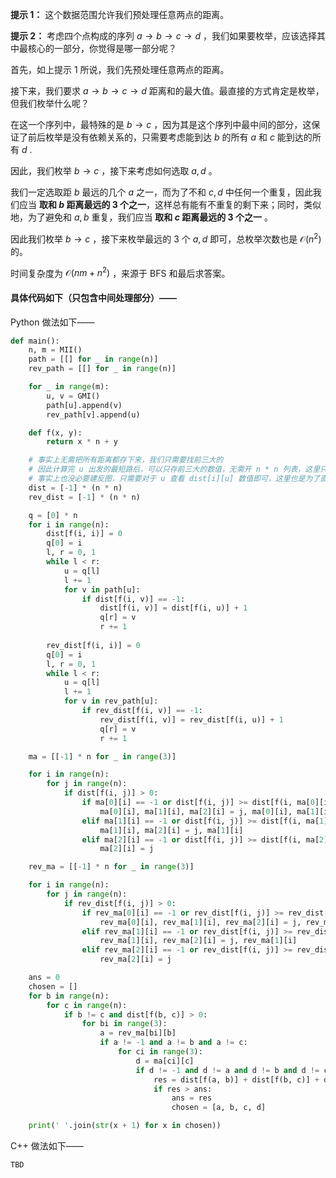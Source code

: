 **提示 1：** 这个数据范围允许我们预处理任意两点的距离。

**提示 2：** 考虑四个点构成的序列 $a\to b\to c\to d$ ，我们如果要枚举，应该选择其中最核心的一部分，你觉得是哪一部分呢？

首先，如上提示 1 所说，我们先预处理任意两点的距离。

接下来，我们要求 $a\to b\to c\to d$ 距离和的最大值。最直接的方式肯定是枚举，但我们枚举什么呢？

在这一个序列中，最特殊的是 $b\to c$ ，因为其是这个序列中最中间的部分，这保证了前后枚举是没有依赖关系的，只需要考虑能到达 $b$ 的所有 $a$ 和 $c$ 能到达的所有 $d$ .

因此，我们枚举 $b\to c$ ，接下来考虑如何选取 $a,d$ 。

我们一定选取距 $b$ 最远的几个 $a$ 之一，而为了不和 $c,d$ 中任何一个重复，因此我们应当 **取和 $b$ 距离最远的 $3$ 个之一**，这样总有能有不重复的剩下来；同时，类似地，为了避免和 $a,b$ 重复，我们应当 **取和 $c$ 距离最远的 $3$ 个之一** 。

因此我们枚举 $b\to c$ ，接下来枚举最远的 $3$ 个 $a,d$ 即可，总枚举次数也是 $\mathcal{O}(n^2)$ 的。

时间复杂度为 $\mathcal{O}(nm + n^2)$ ，来源于 BFS 和最后求答案。

#### 具体代码如下（只包含中间处理部分）——

Python 做法如下——

```Python []
def main():
    n, m = MII()
    path = [[] for _ in range(n)]
    rev_path = [[] for _ in range(n)]

    for _ in range(m):
        u, v = GMI()
        path[u].append(v)
        rev_path[v].append(u)

    def f(x, y):
        return x * n + y

    # 事实上无需把所有距离都存下来，我们只需要找前三大的
    # 因此计算完 u 出发的最短路后，可以只存前三大的数值，无需开 n * n 列表，这里只是为了显示做法
    # 事实上也没必要建反图，只需要对于 u 查看 dist[i][u] 数值即可，这里也是为了直观并完整展示逻辑
    dist = [-1] * (n * n)
    rev_dist = [-1] * (n * n)

    q = [0] * n
    for i in range(n):
        dist[f(i, i)] = 0
        q[0] = i
        l, r = 0, 1
        while l < r:
            u = q[l]
            l += 1
            for v in path[u]:
                if dist[f(i, v)] == -1:
                    dist[f(i, v)] = dist[f(i, u)] + 1
                    q[r] = v
                    r += 1
        
        rev_dist[f(i, i)] = 0
        q[0] = i
        l, r = 0, 1
        while l < r:
            u = q[l]
            l += 1
            for v in rev_path[u]:
                if rev_dist[f(i, v)] == -1:
                    rev_dist[f(i, v)] = rev_dist[f(i, u)] + 1
                    q[r] = v
                    r += 1

    ma = [[-1] * n for _ in range(3)]

    for i in range(n):
        for j in range(n):
            if dist[f(i, j)] > 0:
                if ma[0][i] == -1 or dist[f(i, j)] >= dist[f(i, ma[0][i])]:
                    ma[0][i], ma[1][i], ma[2][i] = j, ma[0][i], ma[1][i]
                elif ma[1][i] == -1 or dist[f(i, j)] >= dist[f(i, ma[1][i])]:
                    ma[1][i], ma[2][i] = j, ma[1][i]
                elif ma[2][i] == -1 or dist[f(i, j)] >= dist[f(i, ma[2][i])]:
                    ma[2][i] = j

    rev_ma = [[-1] * n for _ in range(3)]

    for i in range(n):
        for j in range(n):
            if rev_dist[f(i, j)] > 0:
                if rev_ma[0][i] == -1 or rev_dist[f(i, j)] >= rev_dist[f(i, rev_ma[0][i])]:
                    rev_ma[0][i], rev_ma[1][i], rev_ma[2][i] = j, rev_ma[0][i], rev_ma[1][i]
                elif rev_ma[1][i] == -1 or rev_dist[f(i, j)] >= rev_dist[f(i, rev_ma[1][i])]:
                    rev_ma[1][i], rev_ma[2][i] = j, rev_ma[1][i]
                elif rev_ma[2][i] == -1 or rev_dist[f(i, j)] >= rev_dist[f(i, rev_ma[2][i])]:
                    rev_ma[2][i] = j

    ans = 0
    chosen = []
    for b in range(n):
        for c in range(n):
            if b != c and dist[f(b, c)] > 0:
                for bi in range(3):
                    a = rev_ma[bi][b]
                    if a != -1 and a != b and a != c:
                        for ci in range(3):
                            d = ma[ci][c]
                            if d != -1 and d != a and d != b and d != c:
                                res = dist[f(a, b)] + dist[f(b, c)] + dist[f(c, d)]
                                if res > ans:
                                    ans = res
                                    chosen = [a, b, c, d]

    print(' '.join(str(x + 1) for x in chosen))
```

C++ 做法如下——

```cpp []
TBD
```